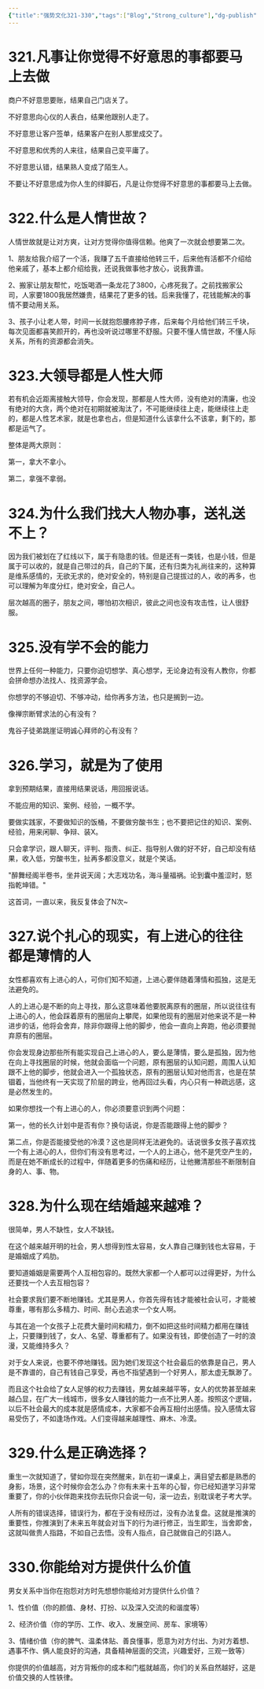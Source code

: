 ```yaml
---
{"title":"强势文化321-330","tags":["Blog","Strong_culture"],"dg-publish":true,"dg-note-icon":5,"permalink":"/🌓Interest_兴趣/Exalt/强势文化/33强势文化321-330/","dgPassFrontmatter":true,"noteIcon":5,"created":"2024-09-19T10:56:52.564+08:00","updated":"2024-09-19T12:39:02.707+08:00"}
---
```


# 321.凡事让你觉得不好意思的事都要马上去做

商户不好意思要账，结果自己门店关了。

不好意思向心仪的人表白，结果他跟别人走了。

不好意思让客户签单，结果客户在别人那里成交了。

不好意思和优秀的人来往，结果自己变平庸了。

不好意思认错，结果熟人变成了陌生人。

不要让不好意思成为你人生的绊脚石，凡是让你觉得不好意思的事都要马上去做。

# 322.什么是人情世故？

人情世故就是让对方爽，让对方觉得你值得信赖。他爽了一次就会想要第二次。

1、朋友给我介绍了一个活，我赚了五千直接给他转三千，后来他有活都不介绍给他亲戚了，基本上都介绍给我，还说我做事他才放心，说我靠谱。

2、搬家让朋友帮忙，吃饭喝酒一条龙花了3800，心疼死我了。之前找搬家公司，人家要1800我居然嫌贵，结果花了更多的钱。后来我懂了，花钱能解决的事情不要动用关系。

3、孩子小让老人带，时间一长就抱怨腰疼脖子疼，后来每个月给他们转三千块，每次见面都喜笑颜开的，再也没听说过哪里不舒服。只要不懂人情世故，不懂人际关系，所有的资源都会消失。

# 323.大领导都是人性大师

若有机会近距离接触大领导，你会发现，那都是人性大师，没有绝对的清廉，也没有绝对的大贪，两个绝对在初期就被淘汰了，不可能继续往上走，能继续往上走的，都是人性艺术家，就是也拿也占，但是知道什么该拿什么不该拿，剩下的，那都是运气了。

整体是两大原则：

第一，拿大不拿小。

第二，拿强不拿弱。

# 324.为什么我们找大人物办事，送礼送不上？

因为我们被划在了红线以下，属于有隐患的钱。但是还有一类钱，也是小钱，但是属于可以收的，就是自己带过的兵，自己的下属，还有归类为礼尚往来的，这种算是维系感情的，无欲无求的，绝对安全的，特别是自己提拔过的人，收的再多，也可以理解为年度分红，绝对安全，自己人。

层次越高的圈子，朋友之间，哪怕初次相识，彼此之间也没有攻击性，让人很舒服。

# 325.没有学不会的能力

世界上任何一种能力，只要你迫切想学、真心想学，无论身边有没有人教你，你都会拼命想办法找人、找资源学会。

你想学的不够迫切、不够冲动，给你再多方法，也只是搁到一边。

像禅宗断臂求法的心有没有？

鬼谷子徒弟跳崖证明诚心拜师的心有没有？

# 326.学习，就是为了使用

拿到预期结果，直接用结果说话，用回报说话。

不能应用的知识、案例、经验，一概不学。

要做实践家，不要做知识的饭桶，不要做穷酸书生；也不要把记住的知识、案例、经验，用来闲聊、争辩、装X。

只会拿学识，跟人聊天，评判、指责、纠正、指导别人做的好不好，自己却没有结果，收入低，穷酸书生，扯再多都没意义，就是个笑话。

"醉舞经阁半卷书，坐井说天阔；大志戏功名，海斗量福祸。论到囊中羞涩时，怒指乾坤错。"

这首词，一直以来，我反复体会了N次~

# 327.说个扎心的现实，有上进心的往往都是薄情的人

女性都喜欢有上进心的人，可你们知不知道，上进心要伴随着薄情和孤独，这是无法避免的。

人的上进心是不断的向上寻找，那么这意味着他要脱离原有的圈层，所以说往往有上进心的人，他会踩着原有的圈层向上攀爬，如果他现有的圈层对他来说不是一种进步的话，他将会舍弃，除非你跟得上他的脚步，他会一直向上奔跑，他必须要抛弃原有的圈层。

你会发现身边那些所有能实现自己上进心的人，要么是薄情，要么是孤独，因为他在向上寻找圈层的时候，他就会面临一个问题，原有圈层的认知问题，周围人认知跟不上他的脚步，他就会进入一个孤独状态，原有的圈层认知对他而言，也是在禁锢着，当他终有一天实现了阶层的跨业，他再回过头看，内心只有一种疏远感，这是必然发生的。

如果你想找一个有上进心的人，你必须要意识到两个问题：

第一，他的长久计划中是否有你？换句话说，你是否能跟得上他的脚步？

第二点，你是否能接受他的冷漠？这也是同样无法避免的。话说很多女孩子喜欢找一个有上进心的人，但你们有没有思考过，一个人的上进心，他不是凭空产生的，而是在她不断成长的过程中，伴随着更多的伤痛和经历，让他撇清那些不断限制自身的人、事、物。

# 328.为什么现在结婚越来越难？

很简单，男人不缺性，女人不缺钱。

在这个越来越开明的社会，男人想得到性太容易，女人靠自己赚到钱也太容易，于是婚姻成了鸡肋。

要知道婚姻是需要两个人互相包容的。既然大家都一个人都可以过得更好，为什么还要找一个人去互相包容？

社会要求我们要不断地赚钱。尤其是男人，你首先得有钱才能被社会认可，才能被尊重，哪有那么多精力、时间、耐心去追求一个女人啊。

与其在追一个女孩子上花费大量时间和精力，倒不如把这些时间精力都用在赚钱上，只要赚到钱了，女人、名望、尊重都有了。如果没有钱，即使创造了一时的浪漫，又能维持多久？

对于女人来说，也要不停地赚钱。因为她们发现这个社会最后的依靠是自己，男人是不靠谱的，自己有钱自己享受，再也不指望遇到一个好男人，那太虚无飘渺了。

而且这个社会给了女人足够的权力去赚钱，男女越来越平等，女人的优势甚至越来越凸显，在广大一线城市，很多女人赚钱的能力一点不比男人差。按照这个逻辑，以后不社会最大的成本就是感情成本，大家都不会再互相付出感情。投入感情太容易受伤了，不如逢场作戏。人们变得越来越理性、麻木、冷漠。

# 329.什么是正确选择？

重生一次就知道了，譬如你现在突然醒来，趴在初一课桌上，满目望去都是熟悉的身影，场景，这个时候你会怎么办？你有未来十五年的心智，你已经知道学习非常重要了，你的小伙伴跑来找你去玩你只会说一句，滚一边去，别耽误老子考大学。

人所有的错误选择，错误行为，都在于没有经历过，没有办法复盘。这就是推演的重要性，你推演到了未来五年就会对当下的行为进行修正，当生即生，当舍即舍，这就叫做贵人指路，不如自己去悟。没有人指点，自己就做自己的引路人。

# 330.你能给对方提供什么价值

男女关系中当你在抱怨对方时先想想你能给对方提供什么价值？

1、性价值（你的颜值、身材、打扮、以及深入交流的和谐度等）

2、经济价值（你的学历、工作、收入、发展空间、房车、家境等）

3、情绪价值（你的脾气、温柔体贴、善良懂事，愿意为对方付出、为对方着想、遇事不作、俩人能良好的沟通，具备精神层面的交流，兴趣爱好，三观一致等）

你提供的价值越高，对方背叛你的成本和门槛就越高，你们的关系自然越好，这是价值交换的人性铁律。
